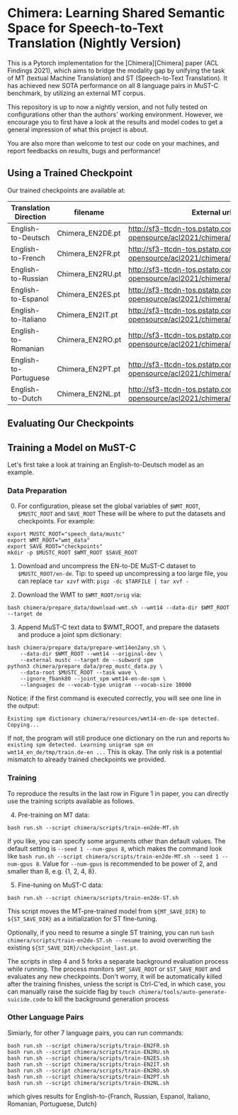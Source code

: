 # Chimera: Learning Shared Semantic Space for Speech-to-Text Translation (Nightly Version)

This is a Pytorch implementation for the [Chimera][Chimera] paper (ACL Findings 2021), which aims to bridge the modality gap by unifying the task of MT (textual Machine Translation) and ST (Speech-to-Text Translation).
It has achieved new SOTA performance on all 8 language pairs in MuST-C benchmark, by utilizing an external MT corpus.

This repository is up to now a nightly version,
and not fully tested on configurations other than the authors' working environment.
However, we encourage you to first have a look at the results and model codes to get a general impression of what this project is about.

You are also more than welcome to test our code on your machines,
and report feedbacks on results, bugs and performance!


## Using a Trained Checkpoint

Our trained checkpoints are available at:

| Translation Direction | filename | External url |
| --------------------- | -------- | ------------ |
| English-to-Deutsch    | Chimera_EN2DE.pt | http://sf3-ttcdn-tos.pstatp.com/obj/nlp-opensource/acl2021/chimera/Chimera_EN2DE.pt |
| English-to-French     | Chimera_EN2FR.pt | http://sf3-ttcdn-tos.pstatp.com/obj/nlp-opensource/acl2021/chimera/Chimera_EN2FR.pt |
| English-to-Russian    | Chimera_EN2RU.pt | http://sf3-ttcdn-tos.pstatp.com/obj/nlp-opensource/acl2021/chimera/Chimera_EN2RU.pt |
| English-to-Espanol    | Chimera_EN2ES.pt | http://sf3-ttcdn-tos.pstatp.com/obj/nlp-opensource/acl2021/chimera/Chimera_EN2ES.pt |
| English-to-Italiano   | Chimera_EN2IT.pt | http://sf3-ttcdn-tos.pstatp.com/obj/nlp-opensource/acl2021/chimera/Chimera_EN2IT.pt |
| English-to-Romanian   | Chimera_EN2RO.pt | http://sf3-ttcdn-tos.pstatp.com/obj/nlp-opensource/acl2021/chimera/Chimera_EN2RO.pt |
| English-to-Portuguese | Chimera_EN2PT.pt | http://sf3-ttcdn-tos.pstatp.com/obj/nlp-opensource/acl2021/chimera/Chimera_EN2PT.pt |
| English-to-Dutch      | Chimera_EN2NL.pt | http://sf3-ttcdn-tos.pstatp.com/obj/nlp-opensource/acl2021/chimera/Chimera_EN2NL.pt |



## Evaluating Our Checkpoints



## Training a Model on MuST-C

Let's first take a look at training an English-to-Deutsch model as an example.


### Data Preparation

0. For configuration, please set the global variables of
`$WMT_ROOT`, `$MUSTC_ROOT` and `SAVE_ROOT`
These will be where to put the datasets and checkpoints.
For example:
```
export MUSTC_ROOT="speech_data/mustc"
export WMT_ROOT="wmt_data"
export SAVE_ROOT="checkpoints"
mkdir -p $MUSTC_ROOT $WMT_ROOT $SAVE_ROOT
```

1. Download and uncompress the EN-to-DE MuST-C dataset to `$MUSTC_ROOT/en-de`.
Tip: to speed up uncompressing a too large file,
you can replace `tar xzvf` with: ` pigz -dc $TARFILE | tar xvf - `

2. Download the WMT to `$WMT_ROOT/orig` via:
```
bash chimera/prepare_data/download-wmt.sh --wmt14 --data-dir $WMT_ROOT --target de
```

3. Append MuST-C text data to $WMT_ROOT, and prepare the datasets and produce a joint spm dictionary:
```
bash chimera/prepare_data/prepare-wmt14en2any.sh \
    --data-dir $WMT_ROOT --wmt14 --original-dev \
    --external mustc --target de --subword spm
python3 chimera/prepare_data/prep_mustc_data.py \
    --data-root $MUSTC_ROOT --task wave \
    --ignore_fbank80 --joint_spm wmt14-en-de-spm \
    --languages de --vocab-type unigram --vocab-size 10000
```
Notice: if the first command is executed correctly, you will see one line in the output:
```
Existing spm dictionary chimera/resources/wmt14-en-de-spm detected. Copying...
```
If not, the program will still produce one dictionary on the run and reports
`No existing spm detected. Learning unigram spm on wmt14_en_de/tmp/train.de-en ...`
This is okay.
The only risk is a potential mismatch to already trained checkpoints we provided.


### Training

To reproduce the results in the last row in Figure 1 in paper,
you can directly use the training scripts available as follows.

4. Pre-training on MT data:
```
bash run.sh --script chimera/scripts/train-en2de-MT.sh
```

If you like, you can specify some arguments other than default values.
The default setting is `--seed 1 --num-gpus 8`, which makes the command look like
`bash run.sh --script chimera/scripts/train-en2de-MT.sh --seed 1 --num-gpus 8`.
Value for `--num-gpus` is recommended to be power of 2, and smaller than 8, e.g. {1, 2, 4, 8}.


5. Fine-tuning on MuST-C data:

```
bash run.sh --script chimera/scripts/train-en2de-ST.sh
```
This script moves the MT-pre-trained model from `${MT_SAVE_DIR}` to `${ST_SAVE_DIR}`
as a initialization for ST fine-tuning.

Optionally, if you need to resume a single ST training,
you can run `bash chimera/scripts/train-en2de-ST.sh --resume`
to avoid overwriting the existing `${ST_SAVE_DIR}/checkpoint_last.pt`.

The scripts in step 4 and 5 forks a separate background evaluation process while running.
The process monitors `$MT_SAVE_ROOT` or `$ST_SAVE_ROOT`
and evaluates any new checkpoints.
Don't worry, it will be automatically killed after the training finishes,
unless the script is Ctrl-C'ed,
in which case, you can manually raise the suicide flag by
`touch chimera/tools/auto-generate-suicide.code`
to kill the background generation process

### Other Language Pairs
Simiarly, for other 7 language pairs, you can run commands:
```
bash run.sh --script chimera/scripts/train-EN2FR.sh
bash run.sh --script chimera/scripts/train-EN2RU.sh
bash run.sh --script chimera/scripts/train-EN2ES.sh
bash run.sh --script chimera/scripts/train-EN2IT.sh
bash run.sh --script chimera/scripts/train-EN2RO.sh
bash run.sh --script chimera/scripts/train-EN2PT.sh
bash run.sh --script chimera/scripts/train-EN2NL.sh
```
which gives results for English-to-{Franch, Russian, Espanol, Italiano, Romanian, Portuguese, Dutch}
